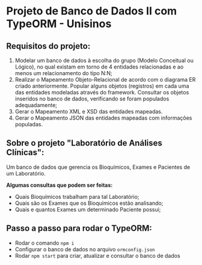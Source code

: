 # Projeto de Banco de Dados II com TypeORM - Unisinos

## Requisitos do projeto:

1. Modelar um banco de dados à escolha do grupo (Modelo Conceitual ou Lógico), no qual existam
em torno de 4 entidades relacionadas e ao menos um relacionamento do tipo N:N;
2. Realizar o Mapeamento Objeto-Relacional de acordo com o diagrama ER criado anteriormente.
Popular alguns objetos (registros) em cada uma das entidades modeladas através do framework.
Consultar os objetos inseridos no banco de dados, verificando se foram populados adequadamente;
3. Gerar o Mapeamento XML e XSD das entidades mapeadas.
4. Gerar o Mapeamento JSON das entidades mapeadas com informações populadas.

## Sobre o projeto "Laboratório de Análises Clínicas":

Um banco de dados que gerencia os Bioquímicos, Exames e Pacientes de um Laboratório.

**Algumas consultas que podem ser feitas:**

- Quais Bioquímicos trabalham para tal Laboratório;
- Quais são os Exames que os Bioquímicos estão analisando;
- Quais e quantos Exames um determinado Paciente possui;

## Passo a passo para rodar o TypeORM:

- Rodar o comando `npm i`
- Configurar o banco de dados no arquivo `ormconfig.json`
- Rodar `npm start` para criar, atualizar e consultar o banco de dados
